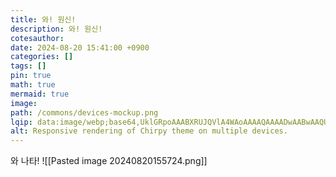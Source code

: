 ```yaml
---
title: 와! 원신!
description: 와! 원신!
cotesauthor: 
date: 2024-08-20 15:41:00 +0900
categories: []
tags: []
pin: true
math: true
mermaid: true
image: 
path: /commons/devices-mockup.png
lqip: data:image/webp;base64,UklGRpoAAABXRUJQVlA4WAoAAAAQAAAADwAABwAAQUxQSDIAAAARL0AmbZurmr57yyIiqE8oiG0bejIYEQTgqiDA9vqnsUSI6H+oAERp2HZ65qP/VIAWAFZQOCBCAAAA8AEAnQEqEAAIAAVAfCWkAALp8sF8rgRgAP7o9FDvMCkMde9PK7euH5M1m6VWoDXf2FkP3BqV0ZYbO6NA/VFIAAAA
alt: Responsive rendering of Chirpy theme on multiple devices.
---
```

와 나타!
![[Pasted image 20240820155724.png]]